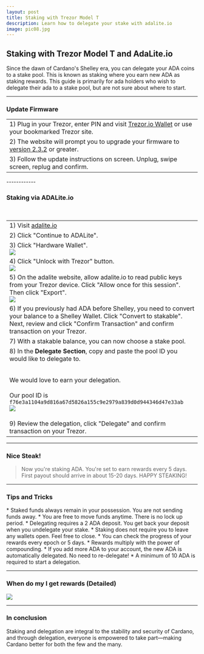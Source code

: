 ```yaml
---
layout: post
title: Staking with Trezor Model T
description: Learn how to delegate your stake with adalite.io
image: pic08.jpg
---
```


## Staking with Trezor Model T and AdaLite.io

Since the dawn of Cardano's Shelley era, you can delegate your ADA coins to a stake pool. This is known as staking where you earn new ADA as staking rewards. This guide is primarily for ada holders who wish to delegate their ada to a stake pool, but are not sure about where to start.

------------

### Update Firmware

<section>
	<div class="table-wrapper">
		<table>
			<tbody>
				<tr>
					<td>1) Plug in your Trezor, enter PIN and visit <a href="https://wallet.trezor.io/">Trezor.io Wallet</a> or use your bookmarked Trezor site.</td>
				</tr>
				<tr>
					<td>2) The website will prompt you to upgrade your firmware to <a href="https://blog.trezor.io/firmware-updates-for-trezor-model-t-version-2-3-2-and-trezor-model-one-version-1-9-2-f4f9c0f1ed7c">version 2.3.2</a> or greater.</td>
				</tr>
				<tr>
					<td>3) Follow the update instructions on screen. Unplug, swipe screen, replug and confirm.</td>
				</tr>
			</tbody>
		</table>
	</div>
</section>
------------

### Staking via ADALite.io

<section>
	<div class="table-wrapper">
		<table>
			<tbody>
				<tr>
					<td>1) Visit <a href="https://adalite.io">adalite.io</a></td>
				</tr>
				<tr>
					<td>2) Click "Continue to ADALite".</td>
				</tr>
				<tr>
					<td>3) Click "Hardware Wallet".<br>

<img src="/ada/assets/images/al-ledger-intro.png">
</td>
				</tr>
				<tr>
					<td>4) Click "Unlock with Trezor" button.<br><img src="/ada/assets/images/al-trez-unlock.png"></td>
				</tr>
				<tr>
					<td>5) On the adalite website, allow adalite.io to read public keys from your Trezor device. Click "Allow once for this session". Then click "Export".<br><img src="/ada/assets/images/al-trez-allow.png"></td>
				</tr>
				<tr>
					<td>6) If you previously had ADA before Shelley, you need to convert your balance to a Shelley Wallet. Click "Convert to stakable". Next, review and click "Confirm Transaction" and confirm transaction on your Trezor.</td>
				</tr>				
				<tr>
					<td>7) With a stakable balance, you can now choose a stake pool.</td>
				</tr>	
				<tr>
					<td>8) In the <b>Delegate Section</b>, copy and paste the pool ID you would like to delegate to.<br><br>

We would love to earn your delegation.<br><br>
Our pool ID is <code>f76e3a1104a9d816a67d5826a155c9e2979a839d0d944346d47e33ab</code>
<br>
<img src="/ada/assets/images/al-ledger-delegate-section.png"></td>
				</tr>
				<tr>
					<td>9) Review the delegation, click "Delegate" and confirm transaction on your Trezor.</td>
				</tr>						
			</tbody>
		</table>
	</div>
</section>

------------

<h3>Nice Steak!</h3>
<blockquote>Now you're staking ADA. You're set to earn rewards every 5 days. First payout should arrive in about 15-20 days. HAPPY STEAKING! </blockquote>

------------

<h3>Tips and Tricks</h3>
* Staked funds always remain in your possession. You are not sending funds away.
* You are free to move funds anytime. There is no lock up period.
* Delegating requires a 2 ADA deposit. You get back your deposit when you undelegate your stake.
* Staking does not require you to leave any wallets open. Feel free to close.
* You can check the progress of your rewards every epoch or 5 days.
* Rewards multiply with the power of compounding.
* If you add more ADA to your account, the new ADA is automatically delegated. No need to re-delegate!
* A minimum of 10 ADA is required to start a delegation.

------------

<h3>When do my I get rewards (Detailed)</h3>
<span class="image fit"><img src="/ada/assets/images/delegation-cycle.png"></span>

------------

<h3>In conclusion</h3>
Staking and delegation are integral to the stability and security of Cardano, and through delegation, everyone is empowered to take part—making Cardano better for both the few and the many.
